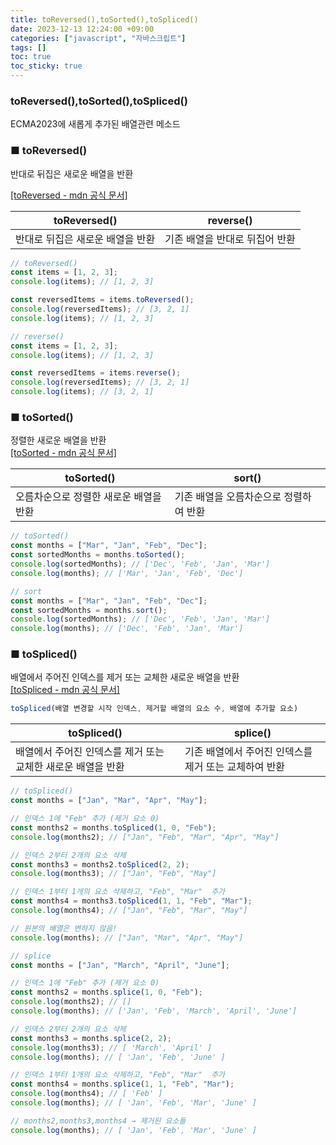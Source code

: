 ```yaml
---
title: toReversed(),toSorted(),toSpliced()
date: 2023-12-13 12:24:00 +09:00
categories: ["javascript", "자바스크립트"]
tags: []
toc: true
toc_sticky: true
---
```


### toReversed(),toSorted(),toSpliced()

ECMA2023에 새롭게 추가된 배열관련 메소드

### ■ toReversed()

반대로 뒤집은 새로운 배열을 반환

[[toReversed - mdn 공식 문서]](https://developer.mozilla.org/ko/docs/Web/JavaScript/Reference/Global_Objects/Array/toReversed)

| toReversed()                     | reverse()                      |
| -------------------------------- | ------------------------------ |
| 반대로 뒤집은 새로운 배열을 반환 | 기존 배열을 반대로 뒤집어 반환 |

```js
// toReversed()
const items = [1, 2, 3];
console.log(items); // [1, 2, 3]

const reversedItems = items.toReversed();
console.log(reversedItems); // [3, 2, 1]
console.log(items); // [1, 2, 3]
```

```js
// reverse()
const items = [1, 2, 3];
console.log(items); // [1, 2, 3]

const reversedItems = items.reverse();
console.log(reversedItems); // [3, 2, 1]
console.log(items); // [3, 2, 1]
```

### ■ toSorted()

정렬한 새로운 배열을 반환  
[[toSorted - mdn 공식 문서]](https://developer.mozilla.org/ko/docs/Web/JavaScript/Reference/Global_Objects/Array/toSorted)

| toSorted()                             | sort()                                 |
| -------------------------------------- | -------------------------------------- |
| 오름차순으로 정렬한 새로운 배열을 반환 | 기존 배열을 오름차순으로 정렬하여 반환 |

```js
// toSorted()
const months = ["Mar", "Jan", "Feb", "Dec"];
const sortedMonths = months.toSorted();
console.log(sortedMonths); // ['Dec', 'Feb', 'Jan', 'Mar']
console.log(months); // ['Mar', 'Jan', 'Feb', 'Dec']
```

```js
// sort
const months = ["Mar", "Jan", "Feb", "Dec"];
const sortedMonths = months.sort();
console.log(sortedMonths); // ['Dec', 'Feb', 'Jan', 'Mar']
console.log(months); // ['Dec', 'Feb', 'Jan', 'Mar']
```

### ■ toSpliced()

배열에서 주어진 인덱스를 제거 또는 교체한 새로운 배열을 반환  
[[toSpliced - mdn 공식 문서]](https://developer.mozilla.org/ko/docs/Web/JavaScript/Reference/Global_Objects/Array/toSpliced)

```js
toSpliced(배열 변경할 시작 인덱스, 제거할 배열의 요소 수, 배열에 추가할 요소)
```

| toSpliced()                                                  | splice()                                              |
| ------------------------------------------------------------ | ----------------------------------------------------- |
| 배열에서 주어진 인덱스를 제거 또는 교체한 새로운 배열을 반환 | 기존 배열에서 주어진 인덱스를 제거 또는 교체하여 반환 |

```js
// toSpliced()
const months = ["Jan", "Mar", "Apr", "May"];

// 인덱스 1에 "Feb" 추가 (제거 요소 0)
const months2 = months.toSpliced(1, 0, "Feb");
console.log(months2); // ["Jan", "Feb", "Mar", "Apr", "May"]

// 인덱스 2부터 2개의 요소 삭제
const months3 = months2.toSpliced(2, 2);
console.log(months3); // ["Jan", "Feb", "May"]

// 인덱스 1부터 1개의 요소 삭제하고, "Feb", "Mar"  추가
const months4 = months3.toSpliced(1, 1, "Feb", "Mar");
console.log(months4); // ["Jan", "Feb", "Mar", "May"]

// 원본의 배열은 변하지 않음!
console.log(months); // ["Jan", "Mar", "Apr", "May"]
```

```js
// splice
const months = ["Jan", "March", "April", "June"];

// 인덱스 1에 "Feb" 추가 (제거 요소 0)
const months2 = months.splice(1, 0, "Feb");
console.log(months2); // []
console.log(months); // ['Jan', 'Feb', 'March', 'April', 'June']

// 인덱스 2부터 2개의 요소 삭제
const months3 = months.splice(2, 2);
console.log(months3); // [ 'March', 'April' ]
console.log(months); // [ 'Jan', 'Feb', 'June' ]

// 인덱스 1부터 1개의 요소 삭제하고, "Feb", "Mar"  추가
const months4 = months.splice(1, 1, "Feb", "Mar");
console.log(months4); // [ 'Feb' ]
console.log(months); // [ 'Jan', 'Feb', 'Mar', 'June' ]

// months2,months3,months4 → 제거된 요소들
console.log(months); // [ 'Jan', 'Feb', 'Mar', 'June' ]
```
